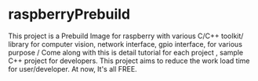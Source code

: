 # raspberryPrebuild
This project is a Prebuild Image for raspberry with various C/C++ toolkit/ library for computer vision, network interface, gpio interface, for various purpose /
Come along with this is detail tutorial for each project , sample C++ project for developers.
This project aims to reduce the work load time for user/developer.
At now, It's all FREE.
